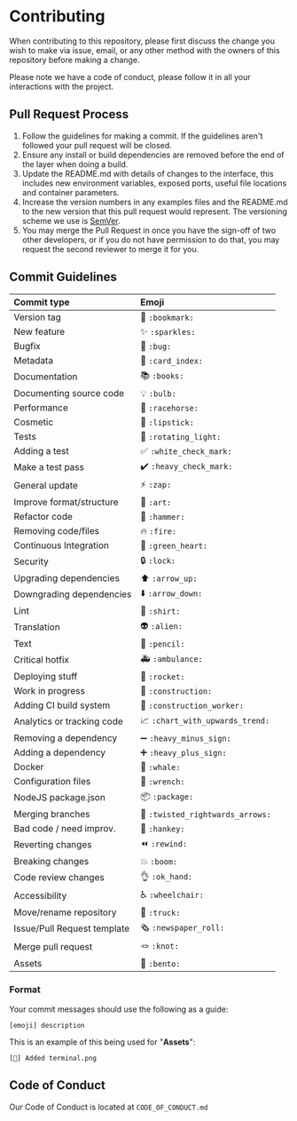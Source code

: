 # Contributing

When contributing to this repository, please first discuss the change you wish to make via issue,
email, or any other method with the owners of this repository before making a change. 

Please note we have a code of conduct, please follow it in all your interactions with the project.

## Pull Request Process

1. Follow the guidelines for making a commit. If the guidelines aren't followed your pull request will be closed.
2. Ensure any install or build dependencies are removed before the end of the layer when doing a build.
3. Update the README.md with details of changes to the interface, this includes new environment variables, exposed ports, useful file locations and container parameters.
4. Increase the version numbers in any examples files and the README.md to the new version that this pull request would represent. The versioning scheme we use is [SemVer](http://semver.org/).
5. You may merge the Pull Request in once you have the sign-off of two other developers, or if you 
   do not have permission to do that, you may request the second reviewer to merge it for you.

## Commit Guidelines

|   Commit type               | Emoji                                                     |
|:----------------------------|:----------------------------------------------------------|
| Version tag                 | :bookmark: `:bookmark:`                                   |
| New feature                 | :sparkles: `:sparkles:`                                   |
| Bugfix                      | :bug: `:bug:`                                             |
| Metadata                    | :card_index: `:card_index:`                               |
| Documentation               | :books: `:books:`                                         |
| Documenting source code     | :bulb: `:bulb:`                                           |
| Performance                 | :racehorse: `:racehorse:`                                 |
| Cosmetic                    | :lipstick: `:lipstick:`                                   |
| Tests                       | :rotating_light: `:rotating_light:`                       |
| Adding a test               | :white_check_mark: `:white_check_mark:`                   |
| Make a test pass            | :heavy_check_mark: `:heavy_check_mark:`                   |
| General update              | :zap: `:zap:`                                             |
| Improve format/structure    | :art: `:art:`                                             |
| Refactor code               | :hammer: `:hammer:`                                       |
| Removing code/files         | :fire: `:fire:`                                           |
| Continuous Integration      | :green_heart: `:green_heart:`                             |
| Security                    | :lock: `:lock:`                                           |
| Upgrading dependencies      | :arrow_up: `:arrow_up:`                                   |
| Downgrading dependencies    | :arrow_down: `:arrow_down:`                               |
| Lint                        | :shirt: `:shirt:`                                         |
| Translation                 | :alien: `:alien:`                                         |
| Text                        | :pencil: `:pencil:`                                       |
| Critical hotfix             | :ambulance: `:ambulance:`                                 |
| Deploying stuff             | :rocket: `:rocket:`                                       |
| Work in progress            | :construction:  `:construction:`                          |
| Adding CI build system      | :construction_worker: `:construction_worker:`             |
| Analytics or tracking code  | :chart_with_upwards_trend: `:chart_with_upwards_trend:`   |
| Removing a dependency       | :heavy_minus_sign: `:heavy_minus_sign:`                   |
| Adding a dependency         | :heavy_plus_sign: `:heavy_plus_sign:`                     |
| Docker                      | :whale: `:whale:`                                         |
| Configuration files         | :wrench: `:wrench:`                                       |
| NodeJS package.json         | :package: `:package:`                                     |
| Merging branches            | :twisted_rightwards_arrows: `:twisted_rightwards_arrows:` |
| Bad code / need improv.     | :hankey: `:hankey:`                                       |
| Reverting changes           | :rewind: `:rewind:`                                       |
| Breaking changes            | :boom: `:boom:`                                           |
| Code review changes         | :ok_hand: `:ok_hand:`                                     |
| Accessibility               | :wheelchair: `:wheelchair:`                               |
| Move/rename repository      | :truck: `:truck:`                                         |
| Issue/Pull Request template | :newspaper_roll: `:newspaper_roll:`                       |
| Merge pull request          | :knot: `:knot:`                                           |
| Assets                      | :bento: `:bento:`                                         |

### Format

Your commit messages should use the following as a guide:
```
[emoji] description
```

This is an example of this being used for "**Assets**":
```
[🍱] Added terminal.png
```

## Code of Conduct

Our Code of Conduct is located at `CODE_OF_CONDUCT.md`
